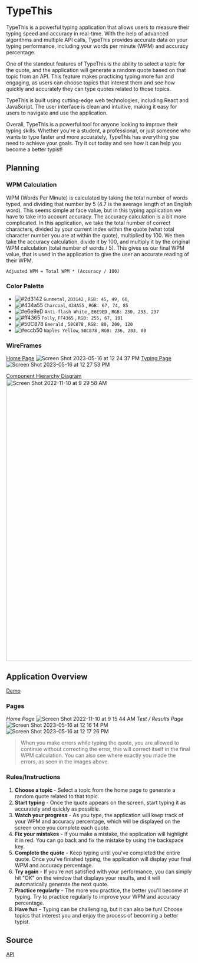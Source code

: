 # TypeThis
TypeThis is a powerful typing application that allows users to measure their typing speed and accuracy in real-time. With the help of advanced algorithms and multiple API calls, TypeThis provides accurate data on your typing performance, including your words per minute (WPM) and accuracy percentage.

One of the standout features of TypeThis is the ability to select a topic for the quote, and the application will generate a random quote based on that topic from an API. This feature makes practicing typing more fun and engaging, as users can choose topics that interest them and see how quickly and accurately they can type quotes related to those topics.

TypeThis is built using cutting-edge web technologies, including React and JavaScript. The user interface is clean and intuitive, making it easy for users to navigate and use the application.

Overall, TypeThis is a powerful tool for anyone looking to improve their typing skills. Whether you're a student, a professional, or just someone who wants to type faster and more accurately, TypeThis has everything you need to achieve your goals. Try it out today and see how it can help you become a better typist!



## Planning


### WPM Calculation
WPM (Words Per Minute) is calculated by taking the total number of words typed, and dividing that number by 5 (4.7 is the average length of an English word). This seems simple at face value, but in this typing application we have to take into account accuracy. The accuracy calculation is a bit more complicated. In this application, we take the total number of correct characters, divided by your current index within the quote (what total character number you are at within the quote), multiplied by 100. We then take the accuracy calculation, divide it by 100, and multiply it by the original WPM calculation (total number of words / 5). This gives us our final WPM value, that is used in the application to give the user an accurate reading of their WPM.

```
Adjusted WPM = Total WPM * (Accuracy / 100)
```

### Color Palette
- ![#2d3142](https://placehold.co/15x15/2D3142/2D3142.png) `Gunmetal`, `2D3142` , `RGB: 45, 49, 66`, 
- ![#434a55](https://placehold.co/15x15/434A55/434A55.png) `Charcoal`, `434A55` , `RGB: 67, 74, 85`
- ![#e6e9eD](https://placehold.co/15x15/E6E9ED/E6E9ED.png) `Anti-flash White` , `E6E9ED` , `RGB: 230, 233, 237`
- ![#ff4365](https://placehold.co/15x15/FF4365/FF4365.png) `Folly`, `FF4365` , `RGB: 255, 67, 101`
- ![#50C878](https://placehold.co/15x15/50C878/50C878.png) `Emerald` , `50C878` , `RGB: 80, 200, 120`
- ![#eccb50](https://placehold.co/15x15/eccb50/eccb50.png) `Naples Yellow`, `50C878` , `RGB: 236, 203, 80`

### WireFrames
[Home Page](https://wireframe.cc/9OHwiu)
![Screen Shot 2023-05-16 at 12 24 37 PM](https://github.com/tylerwade124/type-this/assets/114370648/671bf14d-746f-4303-ad4f-26b607496820)
[Typing Page](https://wireframe.cc/jErALz)
![Screen Shot 2023-05-16 at 12 27 53 PM](https://github.com/tylerwade124/type-this/assets/114370648/ab03a013-7d35-4133-9b78-ff9e9e9a331f)

[Component Hierarchy Diagram](https://app.diagrams.net/#Ltype-this)
<img width="764" alt="Screen Shot 2022-11-10 at 9 29 58 AM" src="https://user-images.githubusercontent.com/114370648/201118315-7fcbb205-7f17-43f4-8538-4cfeb98debcf.png">



## Application Overview
[Demo](https://type-this.netlify.app)
### Pages
*Home Page*
![Screen Shot 2022-11-10 at 9 15 44 AM](https://user-images.githubusercontent.com/114370648/201115035-60343dcd-02ab-4e72-b8f6-ae94edf73094.png)
*Test / Results Page*
![Screen Shot 2023-05-16 at 12 16 14 PM](https://github.com/tylerwade124/type-this/assets/114370648/181e543c-8231-41a2-8249-cb80ba5c31ce)
![Screen Shot 2023-05-16 at 12 17 26 PM](https://github.com/tylerwade124/type-this/assets/114370648/3bb00dee-42ab-4ef2-8d3b-4985d250a161)

> When you make errors while typing the quote, you are allowed to continue without correcting the error, this will correct itself in the final WPM calculation. You can also see where exactly you made the errors, as seen in the images above.


### Rules/Instructions
1. **Choose a topic** - Select a topic from the home page to generate a random quote related to that topic.
2. **Start typing** - Once the quote appears on the screen, start typing it as accurately and quickly as possible.
3. **Watch your progress** - As you type, the application will keep track of your WPM and accuracy percentage, which will be displayed on the screen once you complete each quote.
4. **Fix your mistakes** - If you make a mistake, the application will highlight it in red. You can go back and fix the mistake by using the backspace key.
5. **Complete the quote** - Keep typing until you've completed the entire quote. Once you've finished typing, the application will display your final WPM and accuracy percentage.
6. **Try again** - If you're not satisfied with your performance, you can simply hit "OK" on the window that displays your results, and it will automatically generate the next quote.
7. **Practice regularly** - The more you practice, the better you'll become at typing. Try to practice regularly to improve your WPM and accuracy percentage.
8. **Have fun** - Typing can be challenging, but it can also be fun! Choose topics that interest you and enjoy the process of becoming a better typist.


## Source
[API](https://api.quotable.io/random)